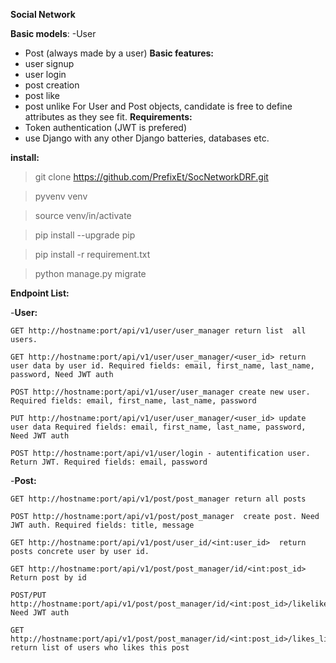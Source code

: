 **Social Network**

**Basic models**:
-User
- Post (always made by a user)
**Basic features:**
- user signup
- user login
- post creation
- post like
- post unlike
For User and Post objects, candidate is free to define attributes as they see fit.
**Requirements:**
- Token authentication (JWT is prefered)
- use Django with any other Django batteries, databases etc.


**install:**

>git clone https://github.com/PrefixEt/SocNetworkDRF.git

>pyvenv venv

>source venv/in/activate

>pip install --upgrade pip

>pip install -r requirement.txt

>python manage.py migrate





**Endpoint List:**

-**User:**
```
GET http://hostname:port/api/v1/user/user_manager return list  all users.

GET http://hostname:port/api/v1/user/user_manager/<user_id> return user data by user id. Required fields: email, first_name, last_name, password, Need JWT auth
 
POST http://hostname:port/api/v1/user/user_manager create new user. Required fields: email, first_name, last_name, password 

PUT http://hostname:port/api/v1/user/user_manager/<user_id> update user data Required fields: email, first_name, last_name, password, Need JWT auth

POST http://hostname:port/api/v1/user/login - autentification user. Return JWT. Required fields: email, password
```



-**Post:**

```
GET http://hostname:port/api/v1/post/post_manager return all posts

POST http://hostname:port/api/v1/post/post_manager  create post. Need JWT auth. Required fields: title, message

GET http://hostname:port/api/v1/post/user_id/<int:user_id>  return posts concrete user by user id. 

GET http://hostname:port/api/v1/post/post_manager/id/<int:post_id>  Return post by id

POST/PUT  http://hostname:port/api/v1/post/post_manager/id/<int:post_id>/likelike/unlike. Need JWT auth

GET http://hostname:port/api/v1/post/post_manager/id/<int:post_id>/likes_list return list of users who likes this post
```

